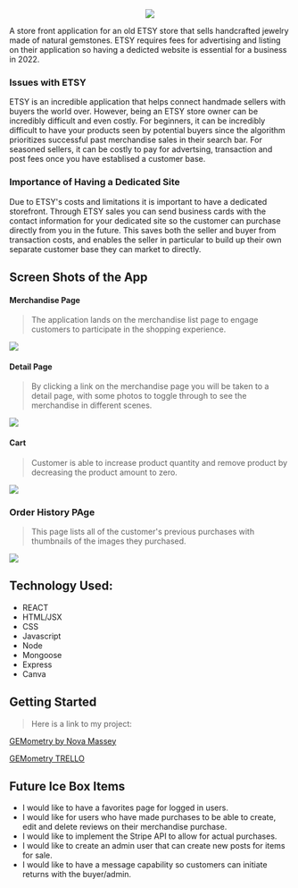 <div style="text-align:center;"><img src = "https://i.imgur.com/AkJevg7.png"></div>

A store front application for an old ETSY store that sells handcrafted jewelry made of natural gemstones. ETSY requires fees for advertising and listing on their application so having a dedicted website is essential for a business in 2022.

### Issues with ETSY
ETSY is an incredible application that helps connect handmade sellers with buyers the world over. However, being an ETSY store owner can be incredibly difficult and even costly. For beginners, it can be incredibly difficult to have your products seen by potential buyers since the algorithm prioritizes successful past merchandise sales in their search bar.  For seasoned sellers, it can be costly to pay for advertsing, transaction and post fees once you have establised a customer base.

### Importance of Having a Dedicated Site
Due to ETSY's costs and limitations it is important to have a dedicated storefront.  Through ETSY sales you can send business cards with the contact information for your dedicated site so the customer can purchase directly from you in the future. This saves both the seller and buyer from transaction costs, and enables the seller in particular to build up their own separate customer base they can market to directly.

Screen Shots of the App
---
#### Merchandise Page
>The application lands on the merchandise list page to engage customers to participate in the shopping experience.

<img src = "https://i.imgur.com/wrq2qQ0.png">

#### Detail Page
>By clicking a link on the merchandise page you will be taken to a detail page, with some photos to toggle through to see the merchandise in different scenes. 

<img src = "https://i.imgur.com/BQCVyQD.png">

#### Cart
>Customer is able to increase product quantity and remove product by decreasing the product amount to zero.

<img src = "https://i.imgur.com/oO8ptFm.png">

### Order History PAge
>This page lists all of the customer's previous purchases with thumbnails of the images they purchased.

<img src = "https://i.imgur.com/sn3VBDF.png">

## Technology Used:
 * REACT
 * HTML/JSX
 * CSS
 * Javascript
 * Node
 * Mongoose
 * Express
 * Canva

## Getting Started
 >Here is a link to my project:

 [GEMometry by Nova Massey](https://gememotryjewelry.herokuapp.com/)

 [GEMometry TRELLO](https://trello.com/b/8W1kGOSs/gemometry)

## Future Ice Box Items 
* I would like to have a favorites page for logged in users.
* I would like for users who have made purchases to be able to create, edit and delete reviews on their merchandise purchase.
* I would like to implement the Stripe API to allow for actual purchases.
* I would like to create an admin user that can create new posts for items for sale.
* I would like to have a message capability so customers can initiate returns with the buyer/admin.



